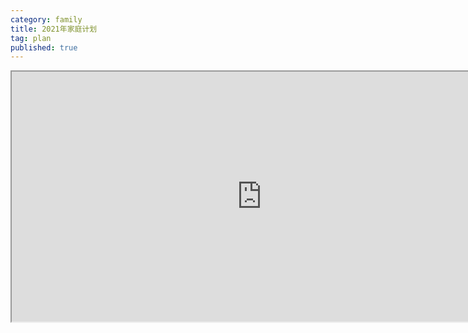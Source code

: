 ```yaml
---
category: family
title: 2021年家庭计划
tag: plan
published: true
---
```


<iframe width="800" height="400" src="https://docs.google.com/spreadsheets/d/e/2PACX-1vTPZfQKae3vMApDnOiJrECPvcqQ9wDMqiMITqnQoWTWv-3FLUu13t63c2dDIJMBK8MH83PhY0fzOVmD/pubhtml?widget=true&amp;headers=false"></iframe>